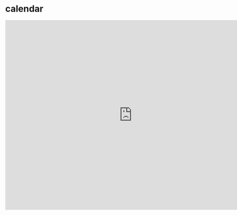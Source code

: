 # calendar

<iframe src="https://calendar.google.com/calendar/embed?src=aqu7pskjr731ii1buakrhijr40%40group.calendar.google.com&ctz=Africa%2FCasablanca" style="border: 0" width="800" height="600" frameborder="0" scrolling="no"></iframe>
